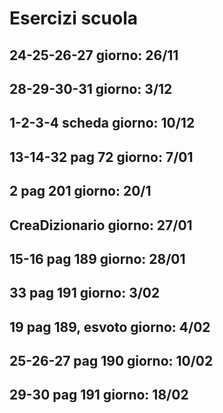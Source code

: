 # Esercizi scuola
## 24-25-26-27 giorno: 26/11
## 28-29-30-31 giorno: 3/12
## 1-2-3-4 scheda giorno: 10/12
## 13-14-32 pag 72 giorno: 7/01
## 2 pag 201 giorno: 20/1
## CreaDizionario giorno: 27/01
## 15-16 pag 189 giorno: 28/01
## 33 pag 191 giorno: 3/02
## 19 pag 189, esvoto giorno: 4/02
## 25-26-27 pag 190 giorno: 10/02
## 29-30 pag 191 giorno: 18/02